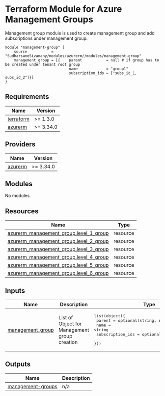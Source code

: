 # Terraform Module for Azure Management Groups
Management group module is used to create management group and add subscriptions under management group.

```hcl
module "management-group" {
    source           = "SudharsaneSivamany/modules/azurerm//modules/management-group"
    management_group = [{    parent           = null # if group has to be created under tenant root group
                             name             = "group1"
                             subscription_ids = ["subs_id_1, subs_id_2"]}] 
}
```

## Requirements

| Name | Version |
|------|---------|
| <a name="requirement_terraform"></a> [terraform](#requirement\_terraform) | >= 1.3.0 |
| <a name="requirement_azurerm"></a> [azurerm](#requirement\_azurerm) | >= 3.34.0 |

## Providers

| Name | Version |
|------|---------|
| <a name="provider_azurerm"></a> [azurerm](#provider\_azurerm) | >= 3.34.0 |

## Modules

No modules.

## Resources

| Name | Type |
|------|------|
| [azurerm_management_group.level_1_group](https://registry.terraform.io/providers/hashicorp/azurerm/latest/docs/resources/management_group) | resource |
| [azurerm_management_group.level_2_group](https://registry.terraform.io/providers/hashicorp/azurerm/latest/docs/resources/management_group) | resource |
| [azurerm_management_group.level_3_group](https://registry.terraform.io/providers/hashicorp/azurerm/latest/docs/resources/management_group) | resource |
| [azurerm_management_group.level_4_group](https://registry.terraform.io/providers/hashicorp/azurerm/latest/docs/resources/management_group) | resource |
| [azurerm_management_group.level_5_group](https://registry.terraform.io/providers/hashicorp/azurerm/latest/docs/resources/management_group) | resource |
| [azurerm_management_group.level_6_group](https://registry.terraform.io/providers/hashicorp/azurerm/latest/docs/resources/management_group) | resource |

## Inputs

| Name | Description | Type | Default | Required |
|------|-------------|------|---------|:--------:|
| <a name="input_management_group"></a> [management\_group](#input\_management\_group) | List of Object for Management group creation | <pre>list(object({<br>    parent           = optional(string, null)<br>    name             = string<br>    subscription_ids = optional(list(string), [])<br>  }))</pre> | n/a | yes |

## Outputs

| Name | Description |
|------|-------------|
| <a name="output_management-groups"></a> [management-groups](#output\_management-groups) | n/a |
